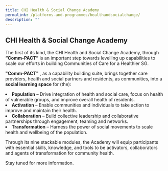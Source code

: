 ```yaml
---
title: CHI Health & Social Change Academy
permalink: /platforms-and-programmes/healthandsocialchange/
description: ""
---
```

## CHI Health &amp; Social Change Academy 

The first of its kind, the CHI Health and Social Change Academy, through **“Comm-PACT”** is an important step towards levelling up capabilities to scale our efforts in building Communities of Care for a Healthier SG.

<b>"Comm-PACT"</b> , as a capability building suite, brings together care providers, health and social partners and residents, as communities, into a **social learning space** for (the):

<li><b>Population</b> – Drive integration of health and social care, focus on health of vulnerable groups, and improve overall health of residents.</li>

<li><b>Activation</b> – Enable communities and individuals to take action to improve and maintain their health.</li>

<li><b>Collaboration</b> – Build collective leadership and collaborative partnerships through engagement, teaming and networks.</li>

<li><b>Transformation</b> – Harness the power of social movements to scale health and wellbeing of the population.</li>

Through its nine stackable modules, the Academy will equip participants with essential skills, knowledge, and tools to be activators, collaborators and agents of transformation for community health.

Stay tuned for more information.